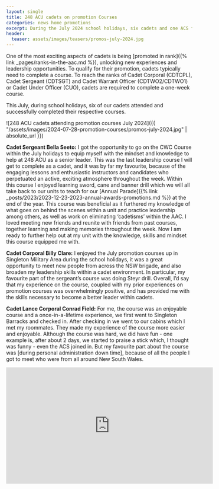 ```yaml
---
layout: single
title: 248 ACU cadets on promotion Courses
categories: news home promotions
excerpt: During the July 2024 school holidays, six cadets and one ACS from 248 ACU attended the NSW Brigade Promotion Courses
header:
  teaser: assets/images/teasers/promos-july-2024.jpg
---
```


One of the most exciting aspects of cadets is being [promoted in rank]({% link _pages/ranks-in-the-aac.md %}), unlocking new experiences and leadership opportunities. To qualify for their promotion, cadets typically need to complete a course. To reach the ranks of Cadet Corporal (CDTCPL), Cadet Sergeant (CDTSGT) and Cadet Warrant Officer (CDTWO2/CDTWO1) or Cadet Under Officer (CUO), cadets are required to complete a one-week course. 

This July, during school holidays, six of our cadets attended and successfully completed their respective courses. 

![248 ACU cadets attending promotion courses July 2024]({{ "/assets/images/2024-07-28-promotion-courses/promos-july-2024.jpg" | absolute_url }})

**Cadet Sergeant Bella Seeto:**
I got the opportunity to go on the CWC Course within the July holidays to equip myself with the mindset and knowledge to help at 248 ACU as a senior leader. This was the last leadership course I will get to complete as a cadet, and it was by far my favourite, because of the engaging lessons and enthusiastic instructors and candidates who perpetuated an active, exciting atmosphere throughout the week. Within this course I enjoyed learning sword, cane and banner drill which we will all take back to our units to teach for our [Annual Parade]({% link _posts/2023/2023-12-23-2023-annual-awards-promotions.md %}) at the end of the year. This course was beneficial as it furthered my knowledge of what goes on behind the scenes within a unit and practice leadership among others, as well as work on eliminating ‘cadetisms’ within the AAC. I loved meeting new friends and reunite with friends from past courses, together learning and making memories throughout the week. Now I am ready to further help out at my unit with the knowledge, skills and mindset this course equipped me with.

**Cadet Corporal Billy Clare:**
I enjoyed the July promotion courses up in Singleton Military Area during the school holidays, it was a great opportunity to meet new people from across the NSW brigade, and also broaden my leadership skills within a cadet environment. In particular, my favourite part of the sergeant’s course was doing Steyr drill. Overall, I’d say that my experience on the course, coupled with my prior experiences on promotion courses was overwhelmingly positive, and has provided me with the skills necessary to become a better leader within cadets. 

**Cadet Lance Corporal Conrad Field:**
For me, the course was an enjoyable course and a once-in-a-lifetime experience, we first went to Singleton Barracks and checked in. After checking in we went to our cabins which I met my roommates. They made my experience of the course more easier and enjoyable. Although the course was hard, we did have fun - one example is, after about 2 days, we started to praise a stick which, I thought was funny - even the ACS joined in. But my favourite part about the course was [during personal administration down time], because of all the people I got to meet who were from all around New South Wales. 


<iframe src="https://www.facebook.com/plugins/video.php?height=314&href=https%3A%2F%2Fwww.facebook.com%2FAusArmyCadetsNSW%2Fvideos%2F988751552980792%2F&show_text=false&width=560&t=0" width="560" height="314" style="border:none;overflow:hidden" scrolling="no" frameborder="0" allowfullscreen="true" allow="autoplay; clipboard-write; encrypted-media; picture-in-picture; web-share" allowFullScreen="true"></iframe>